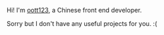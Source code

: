 Hi! I'm [oott123](https://www.oott123.com), a Chinese front end developer.

Sorry but I don't have any useful projects for you. :(
